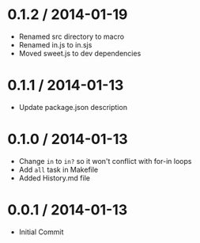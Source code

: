 0.1.2 / 2014-01-19
==================

* Renamed src directory to macro
* Renamed in.js to in.sjs
* Moved sweet.js to dev dependencies


0.1.1 / 2014-01-13
==================

* Update package.json description

0.1.0 / 2014-01-13
==================

* Change `in` to `in?` so it won't conflict with for-in loops
* Add `all` task in Makefile
* Added History.md file


0.0.1 / 2014-01-13
==================

* Initial Commit
